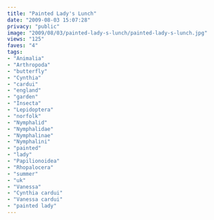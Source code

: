 ```yaml
---
title: "Painted Lady's Lunch"
date: "2009-08-03 15:07:28"
privacy: "public"
image: "2009/08/03/painted-lady-s-lunch/painted-lady-s-lunch.jpg"
views: "125"
faves: "4"
tags:
- "Animalia"
- "Arthropoda"
- "butterfly"
- "Cynthia"
- "cardui"
- "england"
- "garden"
- "Insecta"
- "Lepidoptera"
- "norfolk"
- "Nymphalid"
- "Nymphalidae"
- "Nymphalinae"
- "Nymphalini"
- "painted"
- "lady"
- "Papilionoidea"
- "Rhopalocera"
- "summer"
- "uk"
- "Vanessa"
- "Cynthia cardui"
- "Vanessa cardui"
- "painted lady"
---
```

<a href="/photos/2009/08/03/painted-ladys-lunch" rel="nofollow"></a>
